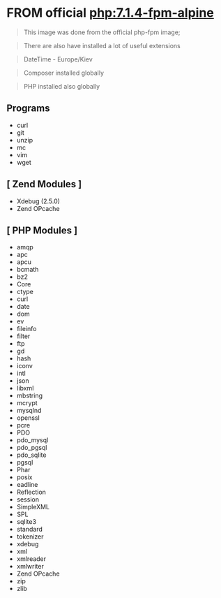  FROM official [php:7.1.4-fpm-alpine](https://hub.docker.com/r/library/php/)
============================================================================


> This image was done from the official php-fpm image;

> There are also have installed a lot of useful extensions

> DateTime - Europe/Kiev

> Composer installed globally

> PHP installed also globally

<!-- > Also we configure xdebug.ini for xdebug but all directives are turned off by default -->

## Programs
   * curl
   * git
   * unzip
   * mc
   * vim
   * wget

## [ Zend Modules ]
   * Xdebug (2.5.0)
   * Zend OPcache

## [ PHP Modules ]
   * amqp
   * apc
   * apcu
   * bcmath
   * bz2
   * Core
   * ctype
   * curl
   * date
   * dom
   * ev
   * fileinfo
   * filter
   * ftp
   * gd
   * hash
   * iconv
   * intl
   * json
   * libxml
   * mbstring
   * mcrypt
   * mysqlnd
   * openssl
   * pcre
   * PDO
   * pdo_mysql
   * pdo_pgsql
   * pdo_sqlite
   * pgsql
   * Phar
   * posix
   * eadline
   * Reflection
   * session
   * SimpleXML
   * SPL
   * sqlite3
   * standard
   * tokenizer
   * xdebug
   * xml
   * xmlreader
   * xmlwriter
   * Zend OPcache
   * zip
   * zlib
